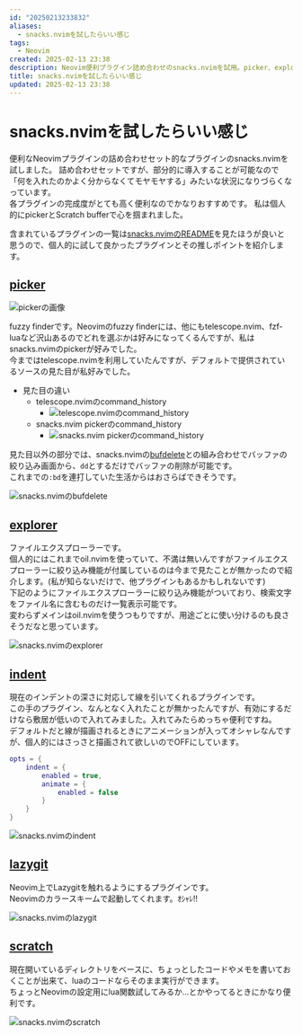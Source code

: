 ```yaml
---
id: "20250213233832"
aliases:
  - snacks.nvimを試したらいい感じ
tags:
  - Neovim
created: 2025-02-13 23:38
description: Neovim便利プラグイン詰め合わせのsnacks.nvimを試用。picker、explorer、indent、scratch機能が特に便利
title: snacks.nvimを試したらいい感じ
updated: 2025-02-13 23:38
---
```


# snacks.nvimを試したらいい感じ

便利なNeovimプラグインの詰め合わせセット的なプラグインのsnacks.nvimを試しました。
詰め合わせセットですが、部分的に導入することが可能なので「何を入れたのかよく分からなくてモヤモヤする」みたいな状況になりづらくなっています。  
各プラグインの完成度がとても高く便利なのでかなりおすすめです。
私は個人的にpickerとScratch bufferで心を掴まれました。

含まれているプラグインの一覧は[snacks.nvimのREADME](https://github.com/folke/snacks.nvim)を見たほうが良いと思うので、個人的に試して良かったプラグインとその推しポイントを紹介します。

## [picker](https://github.com/folke/snacks.nvim/blob/main/docs/picker.md)

![pickerの画像](https://gyazo.com/639a3c1cf01260d97d8f2837e563fbc9.jpeg)

fuzzy finderです。Neovimのfuzzy finderには、他にもtelescope.nvim、fzf-luaなど沢山あるのでどれを選ぶかは好みになってくるんですが、私はsnacks.nvimのpickerが好みでした。  
今まではtelescope.nvimを利用していたんですが、デフォルトで提供されているソースの見た目が私好みでした。  

- 見た目の違い
    - telescope.nvimのcommand_history
        - ![telescope.nvimのcommand_history](https://gyazo.com/950d534520951ef64497fff3f8eb3de0.jpeg)
    - snacks.nvim pickerのcommand_history
        - ![snacks.nvim pickerのcommand_history](https://gyazo.com/8961a742d06f8d4dab73f1f37bb9925c.jpeg)

見た目以外の部分では、snacks.nvimの[bufdelete](https://github.com/folke/snacks.nvim/blob/main/docs/bufdelete.md)との組み合わせでバッファの絞り込み画面から、`dd`とするだけでバッファの削除が可能です。  
これまでの`:bd`を連打していた生活からはおさらばできそうです。

![snacks.nvimのbufdelete](https://i.gyazo.com/d3204992c64085056a82269571c5e336.gif)


## [explorer](https://github.com/folke/snacks.nvim/blob/main/docs/explorer.md)

ファイルエクスプローラーです。  
個人的にはこれまでoil.nvimを使っていて、不満は無いんですがファイルエクスプローラーに絞り込み機能が付属しているのは今まで見たことが無かったので紹介します。(私が知らないだけで、他プラグインもあるかもしれないです)  
下記のようにファイルエクスプローラーに絞り込み機能がついており、検索文字をファイル名に含むものだけ一覧表示可能です。  
変わらずメインはoil.nvimを使うつもりですが、用途ごとに使い分けるのも良さそうだなと思っています。

![snacks.nvimのexplorer](https://gyazo.com/32d0cb1e95d6101669b209e21f114a61.jpeg)

## [indent](https://github.com/folke/snacks.nvim/blob/main/docs/indent.md)

現在のインデントの深さに対応して線を引いてくれるプラグインです。  
この手のプラグイン、なんとなく入れたことが無かったんですが、有効にするだけなら敷居が低いので入れてみました。入れてみたらめっちゃ便利ですね。  
デフォルトだと線が描画されるときにアニメーションが入ってオシャレなんですが、個人的にはさっさと描画されて欲しいのでOFFにしています。

```lua
opts = {
    indent = {
        enabled = true,
        animate = {
            enabled = false
        }
    }
}
```

![snacks.nvimのindent](https://gyazo.com/1968dd50e22f6c05f19638bcd4b04f24.jpeg)

## [lazygit](https://github.com/folke/snacks.nvim/blob/main/docs/lazygit.md)

Neovim上でLazygitを触れるようにするプラグインです。  
Neovimのカラースキームで起動してくれます。ｵｼｬﾚ!!

![snacks.nvimのlazygit](https://gyazo.com/b3d361058206c578c863e3ef5fca2d7d.jpeg)

## [scratch](https://github.com/folke/snacks.nvim/blob/main/docs/scratch.md)

現在開いているディレクトリをベースに、ちょっとしたコードやメモを書いておくことが出来て、luaのコードならそのまま実行ができます。  
ちょっとNeovimの設定用にlua関数試してみるか...とかやってるときにかなり便利です。

![snacks.nvimのscratch](https://gyazo.com/b90c07663e5023053341a96f90a12c32.jpeg)

